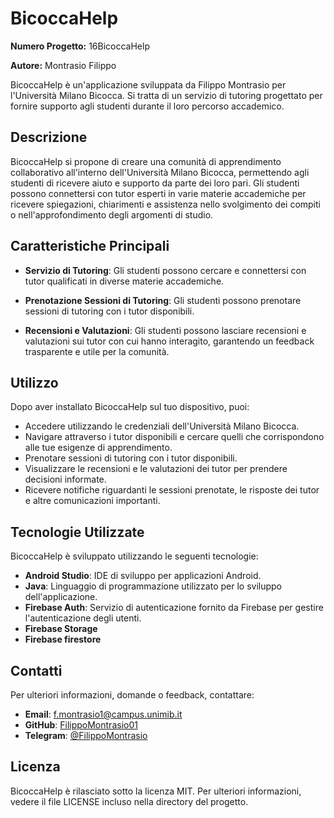 # BicoccaHelp

**Numero Progetto:** 16BicoccaHelp

**Autore:** Montrasio Filippo

BicoccaHelp è un'applicazione sviluppata da Filippo Montrasio per l'Università Milano Bicocca. Si tratta di un servizio di tutoring progettato per fornire supporto agli studenti durante il loro percorso accademico.

## Descrizione

BicoccaHelp si propone di creare una comunità di apprendimento collaborativo all'interno dell'Università Milano Bicocca, permettendo agli studenti di ricevere aiuto e supporto da parte dei loro pari. Gli studenti possono connettersi con tutor esperti in varie materie accademiche per ricevere spiegazioni, chiarimenti e assistenza nello svolgimento dei compiti o nell'approfondimento degli argomenti di studio.

## Caratteristiche Principali

- **Servizio di Tutoring**: Gli studenti possono cercare e connettersi con tutor qualificati in diverse materie accademiche.
  
- **Prenotazione Sessioni di Tutoring**: Gli studenti possono prenotare sessioni di tutoring con i tutor disponibili.

- **Recensioni e Valutazioni**: Gli studenti possono lasciare recensioni e valutazioni sui tutor con cui hanno interagito, garantendo un feedback trasparente e utile per la comunità.

## Utilizzo

Dopo aver installato BicoccaHelp sul tuo dispositivo, puoi:

- Accedere utilizzando le credenziali dell'Università Milano Bicocca.
- Navigare attraverso i tutor disponibili e cercare quelli che corrispondono alle tue esigenze di apprendimento.
- Prenotare sessioni di tutoring con i tutor disponibili.
- Visualizzare le recensioni e le valutazioni dei tutor per prendere decisioni informate.
- Ricevere notifiche riguardanti le sessioni prenotate, le risposte dei tutor e altre comunicazioni importanti.

## Tecnologie Utilizzate

BicoccaHelp è sviluppato utilizzando le seguenti tecnologie:

- **Android Studio**: IDE di sviluppo per applicazioni Android.
- **Java**: Linguaggio di programmazione utilizzato per lo sviluppo dell'applicazione.
- **Firebase Auth**: Servizio di autenticazione fornito da Firebase per gestire l'autenticazione degli utenti.
- **Firebase Storage**
- **Firebase firestore**
## Contatti

Per ulteriori informazioni, domande o feedback, contattare:

- **Email**: [f.montrasio1@campus.unimib.it](mailto:f.montrasio1@campus.unimib.it)
- **GitHub**: [FilippoMontrasio01](https://github.com/FilippoMontrasio01)
- **Telegram**: [@FilippoMontrasio](https://t.me/FilippoMontrasio)

## Licenza

BicoccaHelp è rilasciato sotto la licenza MIT. Per ulteriori informazioni, vedere il file LICENSE incluso nella directory del progetto.

